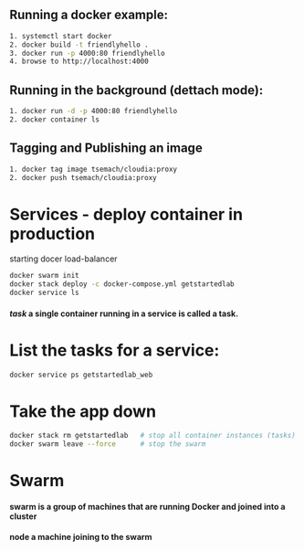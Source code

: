 
## Running a docker example:
```bash
1. systemctl start docker
2. docker build -t friendlyhello .
3. docker run -p 4000:80 friendlyhello
4. browse to http://localhost:4000
```

## Running in the background (dettach mode):
```bash
1. docker run -d -p 4000:80 friendlyhello
2. docker container ls
```

## Tagging and Publishing an image
```bash
1. docker tag image tsemach/cloudia:proxy
2. docker push tsemach/cloudia:proxy
```

# Services - deploy container in production
starting docer load-balancer
```sh
docker swarm init
docker stack deploy -c docker-compose.yml getstartedlab
docker service ls
```

#### _task_ a single container running in a service is called a task.

# List the tasks for a service:
```sh
docker service ps getstartedlab_web
```
# Take the app down
```sh
docker stack rm getstartedlab	# stop all container instances (tasks)
docker swarm leave --force		# stop the swarm
```

# Swarm
#### **swarm** is a group of machines that are running Docker and joined into a cluster
#### **node** a machine joining to the swarm

